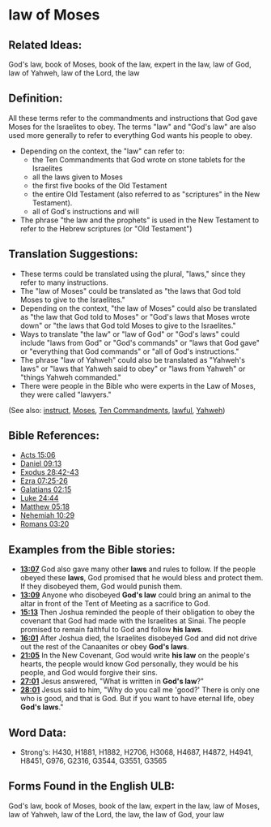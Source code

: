 # law of Moses

## Related Ideas:

God's law, book of Moses, book of the law, expert in the law, law of God, law of Yahweh, law of the Lord, the law

## Definition:

All these terms refer to the commandments and instructions that God gave Moses for the Israelites to obey. The terms "law" and "God's law" are also used more generally to refer to everything God wants his people to obey.

* Depending on the context, the "law" can refer to:
  * the Ten Commandments that God wrote on stone tablets for the Israelites
  * all the laws given to Moses
  * the first five books of the Old Testament
  * the entire Old Testament (also referred to as "scriptures" in the New Testament).
  * all of God's instructions and will
* The phrase "the law and the prophets" is used in the New Testament to refer to the Hebrew scriptures (or "Old Testament")

## Translation Suggestions:

* These terms could be translated using the plural, "laws," since they refer to many instructions.
* The "law of Moses" could be translated as "the laws that God told Moses to give to the Israelites."
* Depending on the context, "the law of Moses" could also be translated as "the law that God told to Moses" or "God's laws that Moses wrote down" or "the laws that God told Moses to give to the Israelites."
* Ways to translate "the law" or "law of God" or "God's laws" could include "laws from God" or "God's commands" or "laws that God gave" or "everything that God commands" or "all of God's instructions."
* The phrase "law of Yahweh" could also be translated as "Yahweh's laws" or "laws that Yahweh said to obey" or "laws from Yahweh" or "things Yahweh commanded."
* There were people in the Bible who were experts in the Law of Moses, they were called "lawyers."

(See also: [instruct](../other/instruct.md), [Moses](../names/moses.md), [Ten Commandments](../other/tencommandments.md), [lawful](../other/lawful.md), [Yahweh](../kt/yahweh.md))

## Bible References:

* [Acts 15:06](rc://en/tn/help/act/15/06)
* [Daniel 09:13](rc://en/tn/help/dan/09/13)
* [Exodus 28:42-43](rc://en/tn/help/exo/28/42)
* [Ezra 07:25-26](rc://en/tn/help/ezr/07/25)
* [Galatians 02:15](rc://en/tn/help/gal/02/15)
* [Luke 24:44](rc://en/tn/help/luk/24/44)
* [Matthew 05:18](rc://en/tn/help/mat/05/18)
* [Nehemiah 10:29](rc://en/tn/help/neh/10/29)
* [Romans 03:20](rc://en/tn/help/rom/03/20)

## Examples from the Bible stories:

* __[13:07](rc://en/tn/help/obs/13/07)__ God also gave many other __laws__ and rules to follow. If the people obeyed these __laws__, God promised that he would bless and protect them. If they disobeyed them, God would punish them.
* __[13:09](rc://en/tn/help/obs/13/09)__ Anyone who disobeyed __God's law__ could bring an animal to the altar in front of the Tent of Meeting as a sacrifice to God.
* __[15:13](rc://en/tn/help/obs/15/13)__ Then Joshua reminded the people of their obligation to obey the covenant that God had made with the Israelites at Sinai. The people promised to remain faithful to God and follow __his laws__.
* __[16:01](rc://en/tn/help/obs/16/01)__ After Joshua died, the Israelites disobeyed God and did not drive out the rest of the Canaanites or obey __God's laws__.
* __[21:05](rc://en/tn/help/obs/21/05)__ In the New Covenant, God would write __his law__ on the people's hearts, the people would know God personally, they would be his people, and God would forgive their sins.
* __[27:01](rc://en/tn/help/obs/27/01)__ Jesus answered, "What is written in __God's law__?"
* __[28:01](rc://en/tn/help/obs/28/01)__ Jesus said to him, "Why do you call me 'good?' There is only one who is good, and that is God. But if you want to have eternal life, obey __God's laws__."

## Word Data:

* Strong's: H430, H1881, H1882, H2706, H3068, H4687, H4872, H4941, H8451, G976, G2316, G3544, G3551, G3565

## Forms Found in the English ULB:

God's law, book of Moses, book of the law, expert in the law, law of Moses, law of Yahweh, law of the Lord, the law, the law of God, your law
